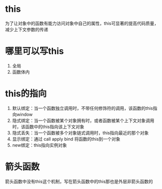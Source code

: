 # this
为了让对象中的函数有能力访问对象中自己的属性，this可显著的提高代码质量，减少上下文参数的传递

# 哪里可以写this
1. 全局
2. 函数体内

# this的指向
1. 默认绑定：当一个函数独立调用时，不带任何修饰符的调用，该函数的this指向window
2. 隐式绑定：当一个函数被某个对象拥有时，或者函数被某个上下文对象调用时，该函数中的this指向该上下文对象
3. 隐式丢失：当一个函数被多个对象链式调用时，this指向最近的那个对象
4. 显示绑定：通过 call apply bind 将函数的this到一个对象
5. new绑定：this指向实例对象

# 箭头函数
箭头函数中没有this这个机制，写在箭头函数中的this那也是外层非箭头函数的